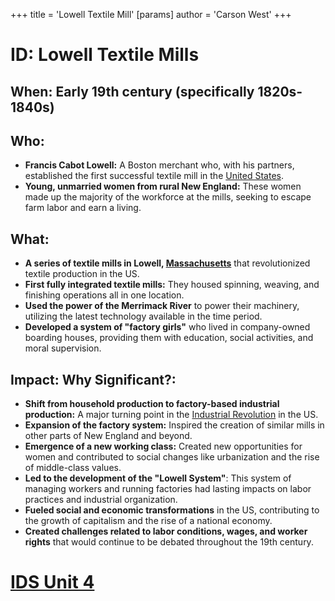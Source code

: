 +++
 title = 'Lowell Textile Mill'
[params]
	author = 'Carson West'
+++
# ID: Lowell Textile Mills 
## When: Early 19th century (specifically 1820s-1840s)
## Who:
* **Francis Cabot Lowell:**  A Boston merchant who, with his partners, established the first successful textile mill in the [United States](./../united-states/).
* **Young, unmarried women from rural New England:**  These women made up the majority of the workforce at the mills, seeking to escape farm labor and earn a living.

## What: 
* **A series of textile mills in Lowell, [Massachusetts](./../massachusetts/)** that revolutionized textile production in the US. 
* **First fully integrated textile mills:** They housed spinning, weaving, and finishing operations all in one location.
* **Used the power of the Merrimack River** to power their machinery, utilizing the latest technology available in the time period.
* **Developed a system of "factory girls"** who lived in company-owned boarding houses, providing them with education, social activities, and moral supervision. 

## Impact: Why Significant?:
* **Shift from household production to factory-based industrial production:**  A major turning point in the [Industrial Revolution](./../industrial-revolution/) in the US.
* **Expansion of the factory system:**  Inspired the creation of similar mills in other parts of New England and beyond.
* **Emergence of a new working class:**  Created new opportunities for women and contributed to social changes like urbanization and the rise of middle-class values.
* **Led to the development of the "Lowell System"**:  This system of managing workers and running factories had lasting impacts on labor practices and industrial organization.
* **Fueled social and economic transformations** in the US, contributing to the growth of capitalism and the rise of a national economy.
* **Created challenges related to labor conditions, wages, and worker rights** that would continue to be debated throughout the 19th century. 

# [IDS Unit 4](./../ids-unit-4/)